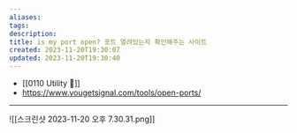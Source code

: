 ```yaml
---
aliases: 
tags: 
description:
title: is my port open? 포트 열려있는지 확인해주는 사이트
created: 2023-11-20T19:30:07
updated: 2023-11-20T19:30:40
---
```

- [[0110 Utility 🔧]]
- <https://www.yougetsignal.com/tools/open-ports/>
___
![[스크린샷 2023-11-20 오후 7.30.31.png]]
